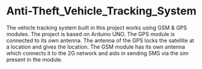 # Anti-Theft_Vehicle_Tracking_System
The vehicle tracking system built in this project works using GSM & GPS modules. The 
project is based on Arduino UNO. The GPS module is connected to its own antenna. The 
antenna of the GPS locks the satellite at a location and gives the location. The GSM module 
has its own antenna which connects it to the 2G network and aids in sending SMS via the sim
present in the module.
